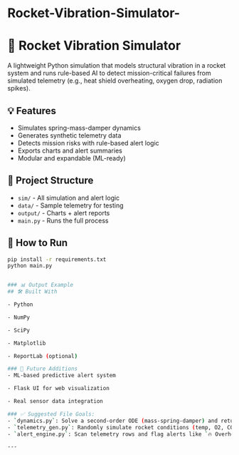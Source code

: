 # Rocket-Vibration-Simulator-

# 🚀 Rocket Vibration Simulator

A lightweight Python simulation that models structural vibration in a rocket system and runs rule-based AI to detect mission-critical failures from simulated telemetry (e.g., heat shield overheating, oxygen drop, radiation spikes).

## 💡 Features
- Simulates spring-mass-damper dynamics
- Generates synthetic telemetry data
- Detects mission risks with rule-based alert logic
- Exports charts and alert summaries
- Modular and expandable (ML-ready)

## 📁 Project Structure
- `sim/` - All simulation and alert logic
- `data/` - Sample telemetry for testing
- `output/` - Charts + alert reports
- `main.py` - Runs the full process

## 🚀 How to Run
```bash
pip install -r requirements.txt
python main.py


### 📊 Output Example
## 🛠️ Built With

- Python

- NumPy

- SciPy

- Matplotlib

- ReportLab (optional)

### 📌 Future Additions
- ML-based predictive alert system

- Flask UI for web visualization

- Real sensor data integration

### ✅ Suggested File Goals:
- `dynamics.py`: Solve a second-order ODE (mass-spring-damper) and return displacement data.
- `telemetry_gen.py`: Randomly simulate rocket conditions (temp, O2, CO2, rad).
- `alert_engine.py`: Scan telemetry rows and flag alerts like `🔥 Overheat`, `❗ Oxygen Low`.

---